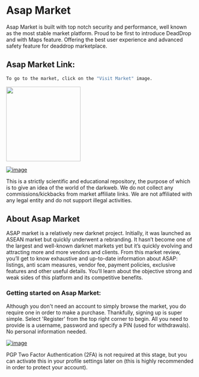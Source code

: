 # Asap Market
Asap Market is built with top notch security and performance, well known as the most stable market platform. Proud to be first to introduce DeadDrop and with Maps feature. Offering the best user experience and advanced safety feature for deaddrop marketplace.

## Asap Market Link:

```sh
To go to the market, click on the "Visit Market" image.
```
[<img src="/assets/visit-market.png" width="200">](http://gg.gg/1bg5lz)

<a href="http://gg.gg/1bg5lz"><img src="/assets/asap-preview.png" alt="image" style="max-width: 100%;"><a>

This is a strictly scientific and educational repository, the purpose of which is to give an idea of the world of the darkweb. We do not collect any commissions/kickbacks from market affiliate links. We are not affiliated with any legal entity and do not support illegal activities.

## About Asap Market
ASAP market is a relatively new darknet project. Initially, it was launched as ASEAN market but quickly underwent a rebranding. It hasn’t become one of the largest and well-known darknet markets yet but it’s quickly evolving and attracting more and more vendors and clients. From this market review, you’ll get to know exhaustive and up-to-date information about ASAP: listings, anti scam measures, vendor fee, payment policies, exclusive features and other useful details. You’ll learn about the objective strong and weak sides of this platform and its competitive benefits.

### Getting started on Asap Market:

Although you don't need an account to simply browse the market, you do require one in order to make a purchase. Thankfully, signing up is super simple. Select 'Register' from the top right corner to begin. All you need to provide is a username, password and specify a PIN (used for withdrawals). No personal information needed.

<a href="http://gg.gg/1bg5lz"><img src="/assets/asap-register.png" alt="image" style="max-width: 100%;"><a>

PGP Two Factor Authentication (2FA) is not required at this stage, but you can activate this in your profile settings later on (this is highly recommended in order to protect your account).